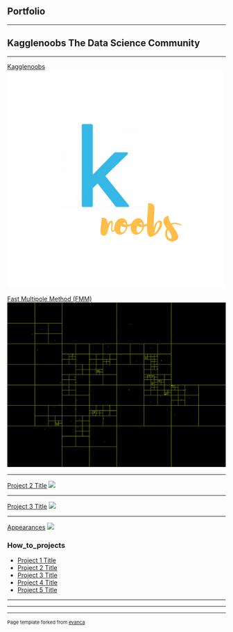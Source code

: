## Portfolio

---

## Kagglenoobs The Data Science Community

---
[Kagglenoobs](https://github.com/jorellano/kagglebot)
<img src="images/knoobs.png?raw=true"/>



[Fast Multipole Method (FMM)](/portfolio/sample_page)
<img src="images/barnes_hut.gif?raw=true"/>

---
[Project 2 Title](/pdf/sample_presentation.pdf)
<img src="images/dummy_thumbnail.jpg?raw=true"/>

---
[Project 3 Title](http://example.com/)
<img src="images/dummy_thumbnail.jpg?raw=true"/>

---
[Appearances](https://www.youtube.com/watch?v=-SZ8o8YNgY0)
<img src="images/dummy_thumbnail.jpg?raw=true"/>

### How_to_projects

- [Project 1 Title](http://example.com/)
- [Project 2 Title](http://example.com/)
- [Project 3 Title](http://example.com/)
- [Project 4 Title](http://example.com/)
- [Project 5 Title](http://example.com/)

---




---




---
<p style="font-size:11px">Page template forked from <a href="https://github.com/evanca/quick-portfolio">evanca</a></p>
<!-- Remove above link if you don't want to attibute -->
